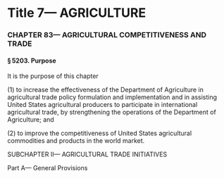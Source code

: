 
# Title 7— AGRICULTURE
### CHAPTER 83— AGRICULTURAL COMPETITIVENESS AND TRADE
#### § 5203. Purpose

It is the purpose of this chapter

(1) to increase the effectiveness of the Department of Agriculture in agricultural trade policy formulation and implementation and in assisting United States agricultural producers to participate in international agricultural trade, by strengthening the operations of the Department of Agriculture; and

(2) to improve the competitiveness of United States agricultural commodities and products in the world market.

SUBCHAPTER II— AGRICULTURAL TRADE INITIATIVES

Part A— General Provisions
